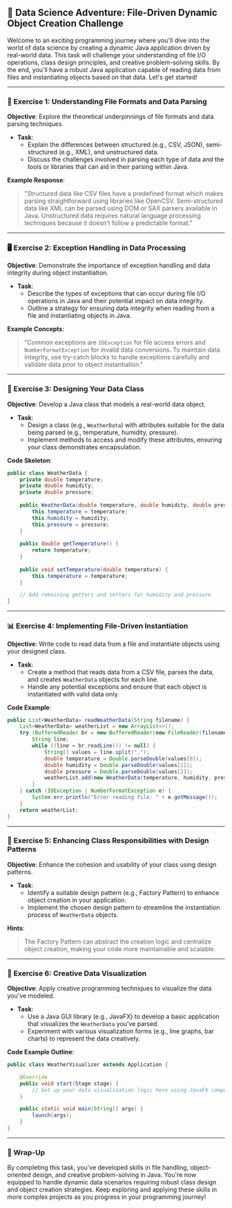 ## 🧠 Data Science Adventure: File-Driven Dynamic Object Creation Challenge

Welcome to an exciting programming journey where you'll dive into the world of data science by creating a dynamic Java application driven by real-world data. This task will challenge your understanding of file I/O operations, class design principles, and creative problem-solving skills. By the end, you'll have a robust Java application capable of reading data from files and instantiating objects based on that data. Let's get started!

---

### 📜 Exercise 1: Understanding File Formats and Data Parsing

**Objective**: Explore the theoretical underpinnings of file formats and data parsing techniques.

- **Task**: 
  - Explain the differences between structured (e.g., CSV, JSON), semi-structured (e.g., XML), and unstructured data.
  - Discuss the challenges involved in parsing each type of data and the tools or libraries that can aid in their parsing within Java.

**Example Response**: 

> "Structured data like CSV files have a predefined format which makes parsing straightforward using libraries like OpenCSV. Semi-structured data like XML can be parsed using DOM or SAX parsers available in Java. Unstructured data requires natural language processing techniques because it doesn't follow a predictable format."

---

### 🖥️ Exercise 2: Exception Handling in Data Processing

**Objective**: Demonstrate the importance of exception handling and data integrity during object instantiation.

- **Task**:
  - Describe the types of exceptions that can occur during file I/O operations in Java and their potential impact on data integrity.
  - Outline a strategy for ensuring data integrity when reading from a file and instantiating objects in Java.

**Example Concepts**: 

> "Common exceptions are `IOException` for file access errors and `NumberFormatException` for invalid data conversions. To maintain data integrity, use try-catch blocks to handle exceptions carefully and validate data prior to object instantiation."

---

### 🔧 Exercise 3: Designing Your Data Class

**Objective**: Develop a Java class that models a real-world data object.

- **Task**:
  - Design a class (e.g., `WeatherData`) with attributes suitable for the data being parsed (e.g., temperature, humidity, pressure).
  - Implement methods to access and modify these attributes, ensuring your class demonstrates encapsulation.

**Code Skeleton**:

```java
public class WeatherData {
    private double temperature;
    private double humidity;
    private double pressure;
    
    public WeatherData(double temperature, double humidity, double pressure) {
        this.temperature = temperature;
        this.humidity = humidity;
        this.pressure = pressure;
    }
    
    public double getTemperature() {
        return temperature;
    }
    
    public void setTemperature(double temperature) {
        this.temperature = temperature;
    }

    // Add remaining getters and setters for humidity and pressure
}
```

---

### 📊 Exercise 4: Implementing File-Driven Instantiation

**Objective**: Write code to read data from a file and instantiate objects using your designed class.

- **Task**:
  - Create a method that reads data from a CSV file, parses the data, and creates `WeatherData` objects for each line.
  - Handle any potential exceptions and ensure that each object is instantiated with valid data only.

**Code Example**:

```java
public List<WeatherData> readWeatherData(String filename) {
    List<WeatherData> weatherList = new ArrayList<>();
    try (BufferedReader br = new BufferedReader(new FileReader(filename))) {
        String line;
        while ((line = br.readLine()) != null) {
            String[] values = line.split(",");
            double temperature = Double.parseDouble(values[0]);
            double humidity = Double.parseDouble(values[1]);
            double pressure = Double.parseDouble(values[2]);
            weatherList.add(new WeatherData(temperature, humidity, pressure));
        }
    } catch (IOException | NumberFormatException e) {
        System.err.println("Error reading file: " + e.getMessage());
    }
    return weatherList;
}
```

---

### 🚀 Exercise 5: Enhancing Class Responsibilities with Design Patterns

**Objective**: Enhance the cohesion and usability of your class using design patterns.

- **Task**:
  - Identify a suitable design pattern (e.g., Factory Pattern) to enhance object creation in your application.
  - Implement the chosen design pattern to streamline the instantiation process of `WeatherData` objects.

**Hints**:

> The Factory Pattern can abstract the creation logic and centralize object creation, making your code more maintainable and scalable.

---

### 🎨 Exercise 6: Creative Data Visualization

**Objective**: Apply creative programming techniques to visualize the data you've modeled.

- **Task**:
  - Use a Java GUI library (e.g., JavaFX) to develop a basic application that visualizes the `WeatherData` you've parsed.
  - Experiment with various visualization forms (e.g., line graphs, bar charts) to represent the data creatively.

**Code Example Outline**:

```java
public class WeatherVisualizer extends Application {

    @Override
    public void start(Stage stage) {
        // Set up your data visualization logic here using JavaFX components
    }

    public static void main(String[] args) {
        launch(args);
    }
}
```

---

### 🌟 Wrap-Up

By completing this task, you've developed skills in file handling, object-oriented design, and creative problem-solving in Java. You're now equipped to handle dynamic data scenarios requiring robust class design and object creation strategies. Keep exploring and applying these skills in more complex projects as you progress in your programming journey!